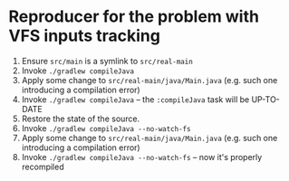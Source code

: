 # Reproducer for the problem with VFS inputs tracking

1. Ensure `src/main` is a symlink to `src/real-main`
2. Invoke `./gradlew compileJava`
3. Apply some change to `src/real-main/java/Main.java` (e.g. such one introducing a compilation error)
4. Invoke `./gradlew compileJava` – the `:compileJava` task will be UP-TO-DATE
5. Restore the state of the source.
6. Invoke `./gradlew compileJava --no-watch-fs`
7. Apply some change to `src/real-main/java/Main.java` (e.g. such one introducing a compilation error)
8. Invoke `./gradlew compileJava --no-watch-fs` – now it's properly recompiled